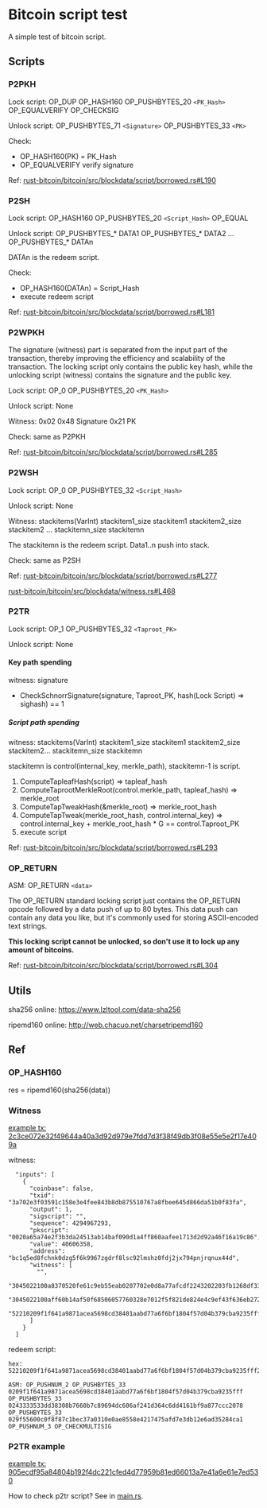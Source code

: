 # Bitcoin script test

A simple test of bitcoin script. 

## Scripts

### P2PKH

Lock script: OP_DUP OP_HASH160 OP_PUSHBYTES_20 `<PK_Hash>` OP_EQUALVERIFY OP_CHECKSIG

Unlock script: OP_PUSHBYTES_71 `<Signature>` OP_PUSHBYTES_33 `<PK>`

Check:
* OP_HASH160(PK) = PK_Hash
* OP_EQUALVERIFY verify signature

Ref: [rust-bitcoin/bitcoin/src/blockdata/script/borrowed.rs#L190](https://github.com/rust-bitcoin/rust-bitcoin/blob/5cca2f271d04141e1ec7d28cc07add8f2bc9b404/bitcoin/src/blockdata/script/borrowed.rs#L190)


### P2SH

Lock script: OP_HASH160 OP_PUSHBYTES_20 `<Script_Hash>` OP_EQUAL

Unlock script: OP_PUSHBYTES_* DATA1 OP_PUSHBYTES_* DATA2 ... OP_PUSHBYTES_* DATAn

DATAn is the redeem script. 

Check:
* OP_HASH160(DATAn) = Script_Hash
* execute redeem script

Ref: [rust-bitcoin/bitcoin/src/blockdata/script/borrowed.rs#L181](https://github.com/rust-bitcoin/rust-bitcoin/blob/5cca2f271d04141e1ec7d28cc07add8f2bc9b404/bitcoin/src/blockdata/script/borrowed.rs#L181)

### P2WPKH

The signature (witness) part is separated from the input part of the transaction, thereby improving the efficiency and scalability of the transaction. The locking script only contains the public key hash, while the unlocking script (witness) contains the signature and the public key.

Lock script: OP_0 OP_PUSHBYTES_20 `<PK_Hash>`

Unlock script: None

Witness: 0x02 0x48 Signature 0x21 PK

Check: same as P2PKH

Ref: [rust-bitcoin/bitcoin/src/blockdata/script/borrowed.rs#L285](https://github.com/rust-bitcoin/rust-bitcoin/blob/5cca2f271d04141e1ec7d28cc07add8f2bc9b404/bitcoin/src/blockdata/script/borrowed.rs#L285)

### P2WSH

Lock script: OP_0 OP_PUSHBYTES_32 `<Script_Hash>`

Unlock script: None

Witness: stackitems(VarInt) stackitem1_size stackitem1 stackitem2_size stackitem2 ... stackitemn_size stackitemn

The stackitemn is the redeem script. Data1..n push into stack. 

Check: same as P2SH

Ref: 
[rust-bitcoin/bitcoin/src/blockdata/script/borrowed.rs#L277](https://github.com/rust-bitcoin/rust-bitcoin/blob/5cca2f271d04141e1ec7d28cc07add8f2bc9b404/bitcoin/src/blockdata/script/borrowed.rs#L277)

[rust-bitcoin/bitcoin/src/blockdata/witness.rs#L468](https://github.com/rust-bitcoin/rust-bitcoin/blob/5cca2f271d04141e1ec7d28cc07add8f2bc9b404/bitcoin/src/blockdata/witness.rs#L468)

### P2TR

Lock script: OP_1 OP_PUSHBYTES_32 `<Taproot_PK>`

Unlock script: None

#### Key path spending

witness: signature

* CheckSchnorrSignature(signature, Taproot_PK, hash(Lock Script) => sighash) == 1

##### Script path spending 

witness: stackitems(VarInt) stackitem1_size stackitem1 stackitem2_size stackitem2... stackitemn_size stackitemn

stackitemn is control(internal_key, merkle_path), stackitemn-1 is script.

1. ComputeTapleafHash(script) => tapleaf_hash
2. ComputeTaprootMerkleRoot(control.merkle_path, tapleaf_hash) => merkle_root
3. ComputeTapTweakHash(&merkle_root) => merkle_root_hash
4. ComputeTapTweak(merkle_root_hash, control.internal_key) => control.internal_key + merkle_root_hash * G == control.Taproot_PK
5. execute script

Ref: [rust-bitcoin/bitcoin/src/blockdata/script/borrowed.rs#L293](https://github.com/rust-bitcoin/rust-bitcoin/blob/5cca2f271d04141e1ec7d28cc07add8f2bc9b404/bitcoin/src/blockdata/script/borrowed.rs#L293)

### OP_RETURN

ASM: OP_RETURN `<data>`

The OP_RETURN standard locking script just contains the OP_RETURN opcode followed by a data push of up to 80 bytes. This data push can contain any data you like, but it's commonly used for storing ASCII-encoded text strings. 

**This locking script cannot be unlocked, so don't use it to lock up any amount of bitcoins.**

Ref: [rust-bitcoin/bitcoin/src/blockdata/script/borrowed.rs#L304](https://github.com/rust-bitcoin/rust-bitcoin/blob/5cca2f271d04141e1ec7d28cc07add8f2bc9b404/bitcoin/src/blockdata/script/borrowed.rs#L304)



## Utils 

sha256 online: https://www.lzltool.com/data-sha256

ripemd160 online: http://web.chacuo.net/charsetripemd160


## Ref

### OP_HASH160

res = ripemd160(sha256(data))

### Witness

[example tx: 2c3ce072e32f49644a40a3d92d979e7fdd7d3f38f49db3f08e55e5e2f17e409a](https://www.blockchain.com/explorer/transactions/btc/2c3ce072e32f49644a40a3d92d979e7fdd7d3f38f49db3f08e55e5e2f17e409a)

witness: 
```
  "inputs": [
    {
      "coinbase": false,
      "txid": "3a702e3f03591c158e3e4fee843b8db875510767a8fbee645d866da51b0f83fa",
      "output": 1,
      "sigscript": "",
      "sequence": 4294967293,
      "pkscript": "0020a65a74e2f3b3da24513ab14baf090d1a4ff860aafee1713d2d92a46f16a19c86",
      "value": 40606358,
      "address": "bc1q5ed8fchnk0dzg5f6k9967zgdrf8lsc92lmshz0fdj2jx794pnjrqnux44d",
      "witness": [
        "",
        "3045022100a8370520fe61c9eb55eab0207702e0d8a77afcdf2243202203fb1268df333ee802203862ca029d0afd54a55bab007d3b38201b2c032cb8f841a523fe30fc99dcf49d01",
        "3045022100aff60b14af50f68506057760328e7012f5f821de824e4c9ef43f636eb27233d7022009e4a222073fd9161e2c39aae3120b23ad851ffb78ca9d375007780efbf3187c01",
        "52210209f1f641a9871acea5698cd38401aabd77a6f6bf1804f57d04b379cba9235fff210243333533dd38308b7660b7c89694dc606af241d364c6dd4161bf9a877ccc207821029f55600c0f8f87c1bec37a0310e0ae8558e4217475afd7e3db12e6ad35284ca153ae"
      ]
    }
  ]
```

redeem script: 
```
hex: 52210209f1f641a9871acea5698cd38401aabd77a6f6bf1804f57d04b379cba9235fff210243333533dd38308b7660b7c89694dc606af241d364c6dd4161bf9a877ccc207821029f55600c0f8f87c1bec37a0310e0ae8558e4217475afd7e3db12e6ad35284ca153ae

ASM: OP_PUSHNUM_2 OP_PUSHBYTES_33 0209f1f641a9871acea5698cd38401aabd77a6f6bf1804f57d04b379cba9235fff OP_PUSHBYTES_33 0243333533dd38308b7660b7c89694dc606af241d364c6dd4161bf9a877ccc2078 OP_PUSHBYTES_33 029f55600c0f8f87c1bec37a0310e0ae8558e4217475afd7e3db12e6ad35284ca1 OP_PUSHNUM_3 OP_CHECKMULTISIG
```

### P2TR example

[example tx: 905ecdf95a84804b192f4dc221cfed4d77959b81ed66013a7e41a6e61e7ed530](https://blockstream.info/tx/905ecdf95a84804b192f4dc221cfed4d77959b81ed66013a7e41a6e61e7ed530)

How to check p2tr script? See in [main.rs](./src/main.rs).
